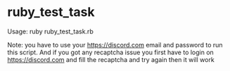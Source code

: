 # ruby_test_task

Usage: ruby ruby_test_task.rb <email> <password>

Note: you have to use your https://discord.com email and password to run this script. And if you got
any recaptcha issue you first have to login on https://discord.com and fill the recaptcha and try again 
then it will work